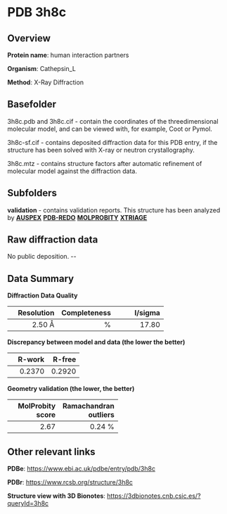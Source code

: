 # PDB 3h8c

## Overview

**Protein name**: human interaction partners

**Organism**: Cathepsin_L

**Method**: X-Ray Diffraction

## Basefolder

3h8c.pdb and 3h8c.cif - contain the coordinates of the threedimensional molecular model, and can be viewed with, for example, Coot or Pymol.

3h8c-sf.cif - contains deposited diffraction data for this PDB entry, if the structure has been solved with X-ray or neutron crystallography.

3h8c.mtz - contains structure factors after automatic refinement of molecular model against the diffraction data.

## Subfolders





**validation** - contains validation reports. This structure has been analyzed by [**AUSPEX**](https://github.com/thorn-lab/coronavirus_structural_task_force/tree/master/pdb/human_interaction_partners/Cathepsin_L/3h8c/validation/auspex) [**PDB-REDO**](https://github.com/thorn-lab/coronavirus_structural_task_force/tree/master/pdb/human_interaction_partners/Cathepsin_L/3h8c/validation/pdb-redo) [**MOLPROBITY**](https://github.com/thorn-lab/coronavirus_structural_task_force/tree/master/pdb/human_interaction_partners/Cathepsin_L/3h8c/validation/molprobity) [**XTRIAGE**](https://github.com/thorn-lab/coronavirus_structural_task_force/blob/master/pdb/human_interaction_partners/Cathepsin_L/3h8c/validation/Xtriage_output.log) 

## Raw diffraction data

No public deposition. --<br> 

## Data Summary
**Diffraction Data Quality**

|   | Resolution | Completeness| I/sigma |
|---|-------------:|----------------:|--------------:|
|   |2.50 Å|      %|<img width=50/>17.80|

**Discrepancy between model and data (the lower the better)**

|   | **R-work**| **R-free**   
|---|-------------:|----------------:|           
||  0.2370|  0.2920|

**Geometry validation (the lower, the better)**

|   |**MolProbity<br>score**| **Ramachandran<br>outliers** 
|---|-------------:|----------------:|
||  2.67|  0.24 %|

 

 



## Other relevant links 
**PDBe**:  https://www.ebi.ac.uk/pdbe/entry/pdb/3h8c
 
**PDBr**: https://www.rcsb.org/structure/3h8c 

**Structure view with 3D Bionotes**: https://3dbionotes.cnb.csic.es/?queryId=3h8c

